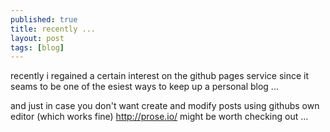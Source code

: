 ```yaml
---
published: true
title: recently ...
layout: post
tags: [blog]
---
```

recently i regained a certain interest on the github pages service since it seams to be one of the esiest ways to keep up a personal blog ...

and just in case you don't want create and modify posts using githubs own editor (which works fine) http://prose.io/ might be worth checking out ...